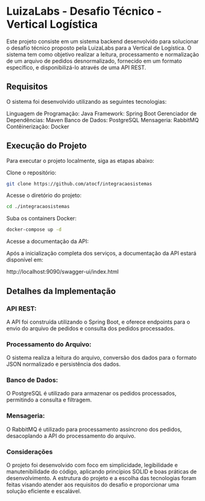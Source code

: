 # LuizaLabs - Desafio Técnico - Vertical Logística

Este projeto consiste em um sistema backend desenvolvido para solucionar o desafio técnico proposto pela LuizaLabs para a Vertical de Logística. O sistema tem como objetivo realizar a leitura, processamento e normalização de um arquivo de pedidos desnormalizado, fornecido em um formato específico, e disponibilizá-lo através de uma API REST.

## Requisitos
O sistema foi desenvolvido utilizando as seguintes tecnologias:

Linguagem de Programação: Java
Framework: Spring Boot
Gerenciador de Dependências: Maven
Banco de Dados: PostgreSQL
Mensageria: RabbitMQ
Contêinerização: Docker

## Execução do Projeto
Para executar o projeto localmente, siga as etapas abaixo:

Clone o repositório:
```bash    
git clone https://github.com/atocf/integracaosistemas
```

Acesse o diretório do projeto:
```bash    
cd ./integracaosistemas
```

Suba os containers Docker:
```bash 
docker-compose up -d
```

Acesse a documentação da API:

Após a inicialização completa dos serviços, a documentação da API estará disponível em:

http://localhost:9090/swagger-ui/index.html

## Detalhes da Implementação
### API REST: 
A API foi construída utilizando o Spring Boot, e oferece endpoints para o envio do arquivo de pedidos e consulta dos pedidos processados.

### Processamento do Arquivo: 
O sistema realiza a leitura do arquivo, conversão dos dados para o formato JSON normalizado e persistência dos dados.

### Banco de Dados: 
O PostgreSQL é utilizado para armazenar os pedidos processados, permitindo a consulta e filtragem.

### Mensageria: 
O RabbitMQ é utilizado para processamento assíncrono dos pedidos, desacoplando a API do processamento do arquivo.

### Considerações
O projeto foi desenvolvido com foco em simplicidade, legibilidade e manutenibilidade do código, aplicando princípios SOLID e boas práticas de desenvolvimento. A estrutura do projeto e a escolha das tecnologias foram feitas visando atender aos requisitos do desafio e proporcionar uma solução eficiente e escalável.